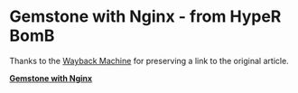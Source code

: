 # Gemstone with Nginx - from HypeR BomB

Thanks to the [Wayback Machine][1] for preserving a link to the original article.

[**Gemstone with Nginx**][2]

[1]: https://archive.org/web/ 
[2]: https://web.archive.org/web/20101008033233/http://www.hyperbomb.com/2009/02/01/gemstone-with-nginx


